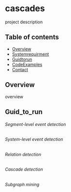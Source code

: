 # cascades

project description

## Table of contents
* [Overview](#Overview)
* [Systemrequirment](#system_requirment)
* [Guidtorun](#Guid_to_run)
* [CodeExamples](#Code_Examples)
* [Contact](#contact)

## Overview
overview

## Guid_to_run
###### Segment-level event detection
###### System-level event detection
###### Relation detection
###### Cascade detection
###### Subgraph mining
